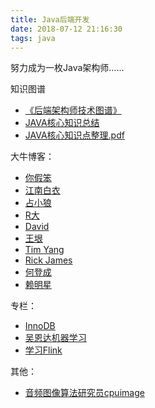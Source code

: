```yaml
---
title: Java后端开发
date: 2018-07-12 21:16:30
tags: java
---
```


努力成为一枚Java架构师......

知识图谱

* [《后端架构师技术图谱》](https://github.com/xingshaocheng/architect-awesome)
* [JAVA核心知识总结](https://github.com/zaiyunduan123/Java-Summarize)
* [JAVA核心知识点整理.pdf](https://github.com/jiangxinlingdu/docs/blob/master/java/JAVA%E6%A0%B8%E5%BF%83%E7%9F%A5%E8%AF%86%E7%82%B9%E6%95%B4%E7%90%86.pdf)

大牛博客：

* [你假笨](http://lovestblog.cn/)
* [江南白衣](http://calvin1978.blogcn.com/)
* [占小狼](https://www.jianshu.com/u/90ab66c248e6)
* [R大](https://www.zhihu.com/people/rednaxelafx)
* [David](https://www.cnblogs.com/davidwang456/)
* [王垠](https://link.zhihu.com/?target=http%3A//www.yinwang.org/)
* [Tim Yang](https://timyang.net/)
* [Rick James](http://mysql.rjweb.org/)
* [何登成](http://hedengcheng.com/)
* [赖明星](http://mingxinglai.com/cn/)

专栏：

* [InnoDB](https://blog.jcole.us/innodb/)
* [吴恩达机器学习](https://study.163.com/course/courseMain.htm?courseId=1004570029)
* [学习Flink](https://github.com/zhisheng17/flink-learning)

其他：

* [音频图像算法研究员cpuimage](https://www.cnblogs.com/cpuimage/)

